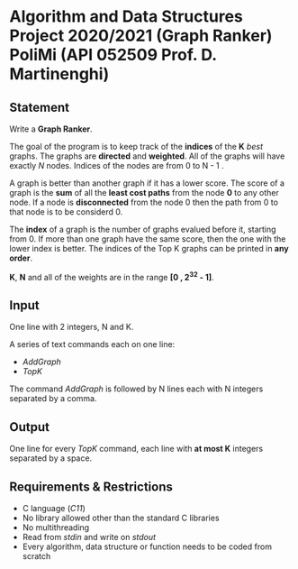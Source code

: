 # Algorithm and Data Structures Project 2020/2021 (Graph Ranker) PoliMi (API 052509 Prof. D. Martinenghi)
## **Statement**
Write a **Graph Ranker**. 

The goal of the program is to keep track of the **indices** of the **K** *best* graphs.
The graphs are **directed** and **weighted**. All of the graphs will have exactly *N* nodes. Indices of the nodes are from 0 to N - 1 .

A graph is better than another graph if it has a lower score. The score of a graph is the **sum** of all the **least cost paths** from the node **0** to any other node. If a node is **disconnected** from the node 0 then the path from 0 to that node is to be considerd 0.

The **index** of a graph is the number of graphs evalued before it, starting from 0. If more than one graph have the same score, then the one with the lower index is better. The indices of the Top K graphs can be printed in **any order**.

**K**, **N** and all of the weights are in the range **[0 , 2<sup>32</sup> - 1]**.
## **Input**
One line with 2 integers, N and K.

A series of text commands each on one line:
* *AddGraph* 
* *TopK*

The command *AddGraph* is followed by N lines each with N integers separated by a comma.

## **Output**
One line for every *TopK* command, each line with **at most K** integers separated by a space.

## **Requirements & Restrictions**
* C language (*C11*)
* No library allowed other than the standard C libraries
* No multithreading
* Read from *stdin* and write on *stdout*
* Every algorithm, data structure or function needs to be coded from scratch

